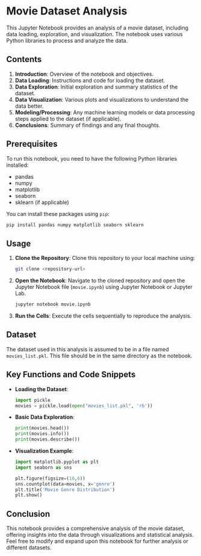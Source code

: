 # Movie Dataset Analysis

This Jupyter Notebook provides an analysis of a movie dataset, including data loading, exploration, and visualization. The notebook uses various Python libraries to process and analyze the data.

## Contents

1. **Introduction**: Overview of the notebook and objectives.
2. **Data Loading**: Instructions and code for loading the dataset.
3. **Data Exploration**: Initial exploration and summary statistics of the dataset.
4. **Data Visualization**: Various plots and visualizations to understand the data better.
5. **Modeling/Processing**: Any machine learning models or data processing steps applied to the dataset (if applicable).
6. **Conclusions**: Summary of findings and any final thoughts.

## Prerequisites

To run this notebook, you need to have the following Python libraries installed:

- pandas
- numpy
- matplotlib
- seaborn
- sklearn (if applicable)

You can install these packages using `pip`:

```bash
pip install pandas numpy matplotlib seaborn sklearn
```

## Usage

1. **Clone the Repository**: Clone this repository to your local machine using:
    ```bash
    git clone <repository-url>
    ```

2. **Open the Notebook**: Navigate to the cloned repository and open the Jupyter Notebook file (`movie.ipynb`) using Jupyter Notebook or Jupyter Lab.

    ```bash
    jupyter notebook movie.ipynb
    ```

3. **Run the Cells**: Execute the cells sequentially to reproduce the analysis.

## Dataset

The dataset used in this analysis is assumed to be in a file named `movies_list.pkl`. This file should be in the same directory as the notebook.

## Key Functions and Code Snippets

- **Loading the Dataset**:
    ```python
    import pickle
    movies = pickle.load(open("movies_list.pkl", 'rb'))
    ```

- **Basic Data Exploration**:
    ```python
    print(movies.head())
    print(movies.info())
    print(movies.describe())
    ```

- **Visualization Example**:
    ```python
    import matplotlib.pyplot as plt
    import seaborn as sns

    plt.figure(figsize=(10,6))
    sns.countplot(data=movies, x='genre')
    plt.title('Movie Genre Distribution')
    plt.show()
    ```

## Conclusion

This notebook provides a comprehensive analysis of the movie dataset, offering insights into the data through visualizations and statistical analysis. Feel free to modify and expand upon this notebook for further analysis or different datasets.

